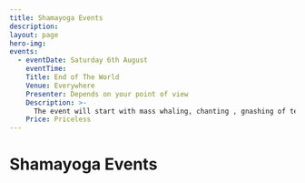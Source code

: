 ```yaml
---
title: Shamayoga Events
description:
layout: page
hero-img:
events:
  - eventDate: Saturday 6th August
    eventTime:
    Title: End of The World
    Venue: Everywhere
    Presenter: Depends on your point of view
    Description: >-
      The event will start with mass whaling, chanting , gnashing of teath etc. followed by a huge flash and finally transcendence or zip.
    Price: Priceless
---
```


# Shamayoga Events